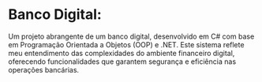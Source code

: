 # Banco Digital:
Um projeto abrangente de um banco digital, desenvolvido em C# com base em Programação Orientada a Objetos (OOP) e .NET. Este sistema reflete meu entendimento das complexidades do ambiente financeiro digital, oferecendo funcionalidades que garantem segurança e eficiência nas operações bancárias.
